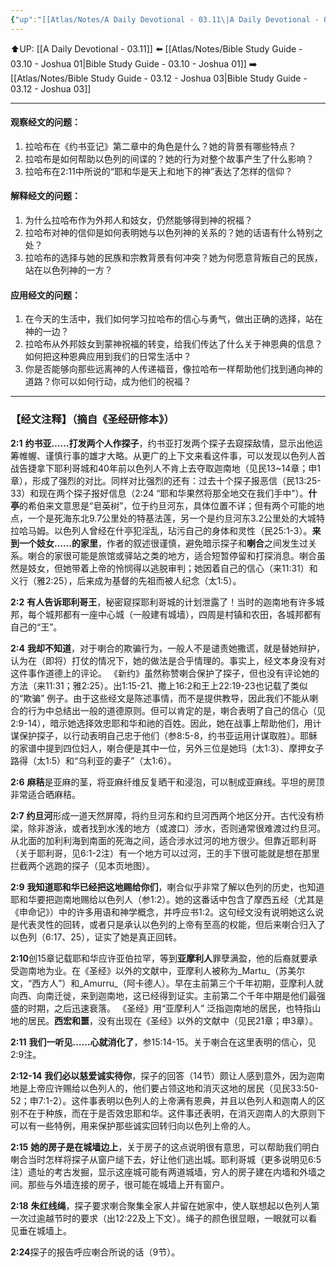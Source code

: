 ```yaml
---
{"up":"[[Atlas/Notes/A Daily Devotional - 03.11\|A Daily Devotional - 03.11]]","dg-publish":true,"permalink":"/atlas/notes/bible-study-guide-03-11-joshua-02/","dgPassFrontmatter":true}
---
```


⬆️UP: [[A Daily Devotional - 03.11]]
⬅️ [[Atlas/Notes/Bible Study Guide - 03.10 - Joshua 01\|Bible Study Guide - 03.10 - Joshua 01]]
➡️ [[Atlas/Notes/Bible Study Guide - 03.12 - Joshua 03\|Bible Study Guide - 03.12 - Joshua 03]] 

---

#### 观察经文的问题：

1. 拉哈布在《约书亚记》第二章中的角色是什么？她的背景有哪些特点？
2. 拉哈布是如何帮助以色列的间谍的？她的行为对整个故事产生了什么影响？
3. 拉哈布在2:11中所说的“耶和华是天上和地下的神”表达了怎样的信仰？

#### 解释经文的问题：

1. 为什么拉哈布作为外邦人和妓女，仍然能够得到神的祝福？
2. 拉哈布对神的信仰是如何表明她与以色列神的关系的？她的话语有什么特别之处？
3. 拉哈布的选择与她的民族和宗教背景有何冲突？她为何愿意背叛自己的民族，站在以色列神的一方？

#### 应用经文的问题：

1. 在今天的生活中，我们如何学习拉哈布的信心与勇气，做出正确的选择，站在神的一边？
2. 拉哈布从外邦妓女到蒙神祝福的转变，给我们传达了什么关于神恩典的信息？如何把这种恩典应用到我们的日常生活中？
3. 你是否能够向那些远离神的人传递福音，像拉哈布一样帮助他们找到通向神的道路？你可以如何行动，成为他们的祝福？

---
### 【经文注释】（摘自《圣经研修本》）

**2:1** **约书亚……打发两个人作探子**，约书亚打发两个探子去窥探敌情，显示出他运筹帷幄、谨慎行事的雄才大略。从更广的上下文来看这件事，可以发现以色列人首战告捷拿下耶利哥城和40年前以色列人不肯上去夺取迦南地（见民13~14章；申1章），形成了强烈的对比。同样对比强烈的还有：过去十个探子报恶信（民13:25-33）和现在两个探子报好信息（2:24 “耶和华果然将那全地交在我们手中”）。**什亭**的希伯来文意思是“皂英树”，位于约旦河东，具体位置不详；但有两个可能的地点，一个是死海东北9.7公里处的特基法莲，另一个是约旦河东3.2公里处的大城特拉哈马姆。以色列人曾经在什亭犯淫乱，玷污自己的身体和灵性（民25:1-3）。**来到一个妓女……的家里**，作者的叙述很谨慎，避免暗示探子和**喇合**之间发生过关系。喇合的家很可能是旅馆或驿站之类的地方，适合短暂停留和打探消息。喇合虽然是妓女，但她带着上帝的怜悯得以逃脱审判；她因着自己的信心（来11:31）和义行（雅2:25），后来成为基督的先祖而被人纪念（太1:5）。

**2:2** **有人告诉耶利哥王**，秘密窥探耶利哥城的计划泄露了！当时的迦南地有许多城邦，每个城邦都有一座中心城（一般建有城墙），四周是村镇和农田，各城邦都有自己的“王”。

**2:4** **我却不知道**，对于喇合的欺骗行为，一般人不是谴责她撒谎，就是替她辩护，认为在（即将）打仗的情况下，她的做法是合乎情理的。事实上，经文本身没有对这件事作道德上的评论。 《新约》虽然称赞喇合保护了探子，但也没有评论她的方法（来11:31；雅2:25）。出1:15-21、撒上16:2和王上22:19-23也记载了类似的“欺骗” 例子。由于这些经文是陈述事情，而不是提供教导，因此我们不能从喇合的行为中总结出一般的道德原则。但可以肯定的是，喇合表明了自己的信心（见2:9-14），暗示她选择效忠耶和华和祂的百姓。因此，她在战事上帮助他们，用计谋保护探子，以行动表明自己忠于他们（参8:5-8，约书亚运用计谋取胜）。耶稣的家谱中提到四位妇人，喇合便是其中一位，另外三位是她玛（太1:3）、摩押女子路得（太1:5）和“乌利亚的妻子”（太1:6）。

**2:6** **麻秸**是亚麻的茎，将亚麻纤维反复晒干和浸泡，可以制成亚麻线。平坦的房顶非常适合晒麻秸。

**2:7** **约旦河**形成一道天然屏障，将约旦河东和约旦河西两个地区分开。古代没有桥梁，除非游泳，或者找到水浅的地方（或渡口）涉水，否则通常很难渡过约旦河。从北面的加利利海到南面的死海之间，适合涉水过河的地方很少。但靠近耶利哥（关于耶利哥，见6:1-2注）有一个地方可以过河，王的手下很可能就是想在那里拦截两个逃跑的探子（见本页地图）。

**2:9** **我知道耶和华已经把这地赐给你们**，喇合似乎非常了解以色列的历史，也知道耶和华要把迦南地赐给以色列人（参1:2）。她的这番话中包含了摩西五经（尤其是《申命记》）中的许多用语和神学概念，并呼应书1:2。这句经文没有说明她这么说是代表灵性的回转，或者只是承认以色列的上帝有至高的权能，但后来喇合归入了以色列（6:17、25），证实了她是真正回转。

**2:10**创15章记载耶和华应许亚伯拉罕，等到**亚摩利人**罪孽满盈，他的后裔就要承受迦南地为业。在《圣经》以外的文献中，亚摩利人被称为_Martu_（苏美尔文，“西方人”）和_Amurru_（阿卡德人）。早在主前第三个千年初期，亚摩利人就向西、向南迁徙，来到迦南地，这已经得到证实。主前第二个千年中期是他们最强盛的时期，之后迅速衰落。 《圣经》用“亚摩利人” 泛指迦南地的居民，也特指山地的居民。**西宏和噩**，没有出现在《圣经》以外的文献中（见民21章；申3章）。

**2:11** **我们一听见……心就消化了**，参15:14-15。关于喇合在这里表明的信心，见2:9注。

**2:12-14** **我们必以慈爱诚实待你**，探子的回答（14节）颇让人感到意外，因为迦南地是上帝应许赐给以色列人的，他们要占领这地和消灭这地的居民（见民33:50-52；申7:1-2）。这件事表明以色列人的上帝满有恩典，并且以色列人和迦南人的区别不在于种族，而在于是否效忠耶和华。这件事还表明，在消灭迦南人的大原则下可以有一些特例，用来保护那些诚实回转归向以色列上帝的人。

**2:15** **她的房子是在城墙边上**，关于房子的这点说明很有意思，可以帮助我们明白喇合当时怎样将探子从窗户缒下去，好让他们逃出城。耶利哥城（更多说明见6:5注）遗址的考古发掘，显示这座城可能有两道城墙，穷人的房子建在内墙和外墙之间。那些与外墙连接的房子，很可能在城墙上开有窗户。

**2:18** **朱红线绳**，探子要求喇合聚集全家人并留在她家中，使人联想起以色列人第一次过逾越节时的要求（出12:22及上下文）。绳子的颜色很显眼，一眼就可以看见垂在城墙上。

**2:24**探子的报告呼应喇合所说的话（9节）。